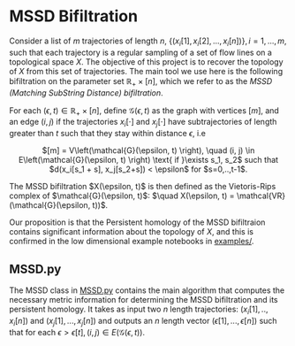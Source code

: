 # MSSD Bifiltration

Consider a list of $m$ trajectories of length $n$, $\{(x_i[1], x_i[2], ..., x_i[n])\}, i = 1,...,m$, such that each trajectory is a regular sampling of 
a set of flow lines on a topological space $X$. The objective of this project is to recover the topology of $X$ from this set of trajectories. The main 
tool we use here is the following bifiltration on the parameter set $\mathbb{R_+} \times [n]$, which we refer to as the *MSSD (Matching SubString Distance)
bifiltration*.

For each $(\epsilon, t) \in \mathbb{R_+}\times[n]$, define $\mathcal{G}(\epsilon, t)$ as the graph with vertices $[m]$, and an edge $(i, j)$ if the trajectories
$x_i[\cdot]$ and $x_j[\cdot]$ have subtrajectories of length greater than $t$ such that they stay within distance $\epsilon$, i.e
<p align="center">$[m] = V\left(\mathcal{G}(\epsilon, t) \right), \quad (i, j) \in E\left(\mathcal{G}(\epsilon, t) \right) \text{ if }\exists s_1, s_2$ such that $d(x_i[s_1 + s], x_j[s_2+s]) < \epsilon$ for $s=0,..,t-1$.</p>
 The MSSD bifiltration $X(\epsilon, t)$ is then defined as the Vietoris-Rips complex of $\mathcal{G}(\epsilon, t)$: $\quad X(\epsilon, t) = \mathcal{VR}(\mathcal{G}(\epsilon, t))$.

 Our proposition is that the Persistent homology of the MSSD bifiltraion contains significant information about the topology of $X$, and this is confirmed
 in the low dimensional example notebooks in [examples/](examples/).

## MSSD.py

The MSSD class in [MSSD.py](src/MSSD.py) contains the main algorithm that computes the necessary metric information for determining the MSSD bifiltration 
and its persistent homology. It takes as input two $n$ length trajectories: $(x_i[1],..,x_i[n])$ and $(x_j[1],...,x_j[n])$ and outputs an $n$ length vector
$(\epsilon[1], ..., \epsilon[n])$ such that for each $\epsilon > \epsilon[t], (i,j) \in E(\mathcal{G}(\epsilon, t))$.
